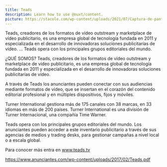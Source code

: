 ```yaml
---
title: Teads
description: Learn how to use @nuxt/content.
picture: https://stacole.com/wp-content/uploads/2021/07/Captura-de-pantalla-de-2021-07-04-20-29-14.png
---
```

Teads, creadores de los formatos de vídeo outstream y marketplace de vídeo publicitario, es una empresa global de
tecnología fundada en 2011 y especializada en el desarrollo de innovadoras soluciones publicitarías de vídeo. ... Teads
opera con los principales grupos editoriales del mundo.


¿QUÉ SOMOS? 
Teads, creadores de los formatos de vídeo outstream y marketplace de
vídeo publicitario, es una empresa global de tecnología fundada en 2011
y especializada en el desarrollo de innovadoras soluciones publicitarías
de vídeo.

A través de Teads los anunciantes pueden conectar con sus audiencias
mediante formatos de vídeo, que se insertan en el corazón del contenido
editorial profesional y en múltiples dispositivos, fijos y móviles.

Turner International gestiona más de 175 canales con 38 marcas, en 33
idiomas en más de 200 países. Turner International es una división de
Turner Internacional, una compañía Time Warner.

Teads opera con los principales grupos editoriales del mundo. Los
anunciantes pueden acceder a este inventario publicitario a través de sus
agencias de medios y trading desks, para gestionar campañas a nivel
local o a escala global.

Para conocer más entra en www.teads.tv

https://www.anunciantes.com/wp-content/uploads/2017/02/Teads.pdf

